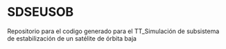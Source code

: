 # SDSEUSOB
Repositorio para el codigo generado para el TT_Simulación de subsistema de estabilización de un satélite de órbita baja

